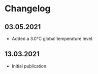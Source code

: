 # Changelog

## 03.05.2021

 * Added a 3.0°C global temperature level.


## 13.03.2021

 * Initial publication.
